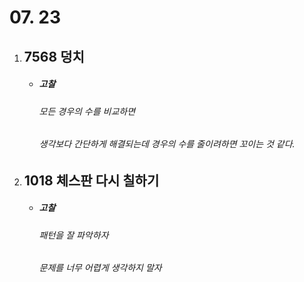 # 07. 23
1. ## **7568 덩치**

    - ##### 고찰
        ###### 모든 경우의 수를 비교하면
        ###### 생각보다 간단하게 해결되는데 경우의 수를 줄이려하면 꼬이는 것 같다.


1. ## **1018 체스판 다시 칠하기**

    - ##### 고찰
        ###### 패턴을 잘 파악하자
        ###### 문제를 너무 어렵게 생각하지 말자

